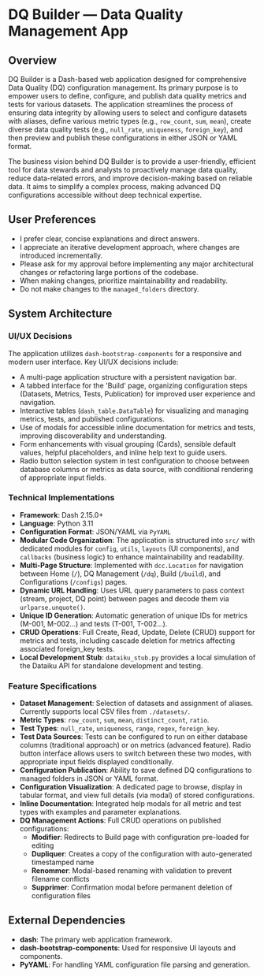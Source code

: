 # DQ Builder — Data Quality Management App

## Overview
DQ Builder is a Dash-based web application designed for comprehensive Data Quality (DQ) configuration management. Its primary purpose is to empower users to define, configure, and publish data quality metrics and tests for various datasets. The application streamlines the process of ensuring data integrity by allowing users to select and configure datasets with aliases, define various metric types (e.g., `row_count`, `sum`, `mean`), create diverse data quality tests (e.g., `null_rate`, `uniqueness`, `foreign_key`), and then preview and publish these configurations in either JSON or YAML format.

The business vision behind DQ Builder is to provide a user-friendly, efficient tool for data stewards and analysts to proactively manage data quality, reduce data-related errors, and improve decision-making based on reliable data. It aims to simplify a complex process, making advanced DQ configurations accessible without deep technical expertise.

## User Preferences
- I prefer clear, concise explanations and direct answers.
- I appreciate an iterative development approach, where changes are introduced incrementally.
- Please ask for my approval before implementing any major architectural changes or refactoring large portions of the codebase.
- When making changes, prioritize maintainability and readability.
- Do not make changes to the `managed_folders` directory.

## System Architecture

### UI/UX Decisions
The application utilizes `dash-bootstrap-components` for a responsive and modern user interface. Key UI/UX decisions include:
- A multi-page application structure with a persistent navigation bar.
- A tabbed interface for the 'Build' page, organizing configuration steps (Datasets, Metrics, Tests, Publication) for improved user experience and navigation.
- Interactive tables (`dash_table.DataTable`) for visualizing and managing metrics, tests, and published configurations.
- Use of modals for accessible inline documentation for metrics and tests, improving discoverability and understanding.
- Form enhancements with visual grouping (Cards), sensible default values, helpful placeholders, and inline help text to guide users.
- Radio button selection system in test configuration to choose between database columns or metrics as data source, with conditional rendering of appropriate input fields.

### Technical Implementations
- **Framework**: Dash 2.15.0+
- **Language**: Python 3.11
- **Configuration Format**: JSON/YAML via `PyYAML`
- **Modular Code Organization**: The application is structured into `src/` with dedicated modules for `config`, `utils`, `layouts` (UI components), and `callbacks` (business logic) to enhance maintainability and readability.
- **Multi-Page Structure**: Implemented with `dcc.Location` for navigation between Home (`/`), DQ Management (`/dq`), Build (`/build`), and Configurations (`/configs`) pages.
- **Dynamic URL Handling**: Uses URL query parameters to pass context (stream, project, DQ point) between pages and decode them via `urlparse.unquote()`.
- **Unique ID Generation**: Automatic generation of unique IDs for metrics (M-001, M-002...) and tests (T-001, T-002...).
- **CRUD Operations**: Full Create, Read, Update, Delete (CRUD) support for metrics and tests, including cascade deletion for metrics affecting associated foreign_key tests.
- **Local Development Stub**: `dataiku_stub.py` provides a local simulation of the Dataiku API for standalone development and testing.

### Feature Specifications
- **Dataset Management**: Selection of datasets and assignment of aliases. Currently supports local CSV files from `./datasets/`.
- **Metric Types**: `row_count`, `sum`, `mean`, `distinct_count`, `ratio`.
- **Test Types**: `null_rate`, `uniqueness`, `range`, `regex`, `foreign_key`.
- **Test Data Sources**: Tests can be configured to run on either database columns (traditional approach) or on metrics (advanced feature). Radio button interface allows users to switch between these two modes, with appropriate input fields displayed conditionally.
- **Configuration Publication**: Ability to save defined DQ configurations to managed folders in JSON or YAML format.
- **Configuration Visualization**: A dedicated page to browse, display in tabular format, and view full details (via modal) of stored configurations.
- **Inline Documentation**: Integrated help modals for all metric and test types with examples and parameter explanations.
- **DQ Management Actions**: Full CRUD operations on published configurations:
  - **Modifier**: Redirects to Build page with configuration pre-loaded for editing
  - **Dupliquer**: Creates a copy of the configuration with auto-generated timestamped name
  - **Renommer**: Modal-based renaming with validation to prevent filename conflicts
  - **Supprimer**: Confirmation modal before permanent deletion of configuration files

## External Dependencies
- **dash**: The primary web application framework.
- **dash-bootstrap-components**: Used for responsive UI layouts and components.
- **PyYAML**: For handling YAML configuration file parsing and generation.